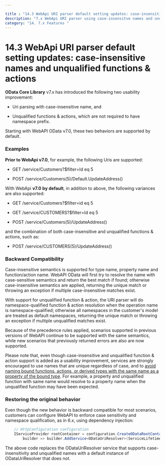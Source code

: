 ```yaml
---

title : "14.3 WebApi URI parser default setting updates: case-insensitive names and unqualified functions & actions"
description: "7.x WebApi URI parser using case-insensitve names and unqualified functions & actions"
category: "14. 7.x Features "
---
```

# 14.3 WebApi URI parser default setting updates: case-insensitive names and unqualified functions &amp; actions

**OData Core Library** v7.x has introduced the following two usability improvement:

* Uri parsing with case-insensitive name, and 

* Unqualified functions & actions, which are not required to have namespace prefix.

Starting with WebAPI OData v7.0, these two behaviors are supported by default.
 
### Examples
**Prior to WebApi v7.0**, for example, the following Uris are supported:

* GET /service/Customers?$filter=Id eq 5

* POST /service/Customers(5)/Default.UpdateAddress()

With WebApi **v7.0** **by default**, in addition to above, the following variances are also supported:

* GET /service/Customers?$filter=id eq 5

* GET /service/CUSTOMERS?$filter=Id eq 5

* POST /service/Customers(5)/UpdateAddress()

and the combination of both case-insensitive and unqualified functions & actions, such as:
 
* POST /service/CUSTOMERS(5)/UpdateAddress()


### Backward Compatibility
Case-insensitive semantics is supported for type name, property name and function/action name. WebAPI OData will first try to resolve the name with case-sensitive semantics and return the best match if found; otherwise case-insensitive semantics are applied, returning the unique match or throwing an exception if multiple case-insensitive matches exist.

With support for unqualified function & action, the URI parser will do namespace-qualified function & action resolution when the operation name is namespace-qualified; otherwise all namespaces in the customer's model are treated as default namespaces, returning the unique match or throwing an exception if multiple unqualified matches exist.

Because of the precedence rules applied, scenarios supported in previous versions of WebAPI continue to be supported with the same semantics, while new scenarios that previously returned errors are also are now supported.

Please note that, even though case-insensitive and unqualified function & action support is added as a usability improvement, services are strongly encouraged to use names that are unique regardless of case, and to [avoid naming bound functions, actions, or derived types with the same name as a property of the bound type](https://docs.oasis-open.org/odata/odata/v4.01/cs01/part1-protocol/odata-v4.01-cs01-part1-protocol.html#_Toc505771104). For example, a property and unqualified function with same name would resolve to a property name when the unqualified function may have been expected.


### Restoring the original behavior
Even though the new behavior is backward compatible for most scenarios, customers can configure WebAPI to enforce case sensitivity and namespace qualification, as in 6.x, using dependency injection:
~~~csharp
    // HttpConfiguration configuration
    IServiceProvider rootContainer = configuration.CreateODataRootContainer(routeName, 
        builder => builder.AddService<ODataUriResolver>(ServiceLifetime.Singleton, sp => new ODataUriResolver());
~~~
The above code replaces the ODataUriResolver service that supports case-insensitivity and unqualified names with a default instance of ODataUriResolver that does not.
